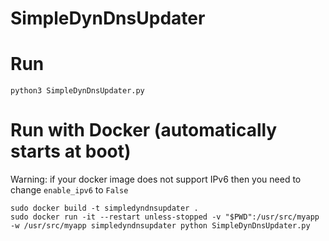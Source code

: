 # SimpleDynDnsUpdater

# Run 
```
python3 SimpleDynDnsUpdater.py
```

# Run with Docker (automatically starts at boot)

Warning: if your docker image does not support IPv6 then you need to change `enable_ipv6` to `False`

``` 
sudo docker build -t simpledyndnsupdater .
sudo docker run -it --restart unless-stopped -v "$PWD":/usr/src/myapp -w /usr/src/myapp simpledyndnsupdater python SimpleDynDnsUpdater.py
```
